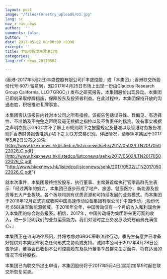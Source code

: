 ```yaml
---
layout: post
image: "/files/forestry_uploads/03.jpg"
lang: sc
nav_: nav_news
author: ''
comments: false
button: ''
date: 2017-05-02 00:00:00 +0800
excerpt: ''
title: 丰盛控股发布澄清公告
categories: ''
lang-ref: news_20170502

---
```

(香港-2017年5月2日)丰盛控股有限公司(「丰盛控股」或「本集团」;香港联交所股份代号:607) 留意到，因2017年4月25日市场上出现一份由Glaucus Research Group California, LLC(「GRGC」) 发布之研究报告，本集团股价出现异动。本集团已即刻采取停牌措施，保障股东及投资者利益。在此过程中，本集团保持开放的沟通态度，积极推进复牌事宜。

本集团否认该报告内针对本公司之所有指控。该报告包括误导性、具偏见、有选择性、不准确及不完整之声明及毫无根据之指控以及不负责任的揣测。没有事实根据之声明亦显示GRGC并不了解上市规则项下之披露规定及基准以及香港财务报告准则(「香港财务报告准则」)项下之关联方交易识别。详细情况，请参照本集团于2017年5月2日公布之公告: [http://www.hkexnews.hk/listedco/listconews/sehk/2017/0502/LTN201705022026_C.pdf](http://www.hkexnews.hk/listedco/listconews/sehk/2017/0502/LTN201705022026_C.pdf "http://www.hkexnews.hk/listedco/listconews/sehk/2017/0502/LTN201705022026_C.pdf")

就本次事件，本集团最终控股股东、执行董事、主席兼首席执行官季昌群先生表示:「经过两年的努力，本集团已逐步形成了地产、旅游、健康医疗、新能源及投资等五大产业板块。各个板块均拥有优质资源和可持续发展的业务模式。而本集团于2016年12月正式完成收购中国高速传动设备集团有限公司(「中国传动」;股份代号:658)进军新能源领域。于2016年全年，中国传动仅有一个月的收入和利润合倂入本集团的综合财务报表。相信，2017年，中国传动将为集团带来更可观的收入，进一步证明我们的业务运营能力。我们对现时之业务发展及规划前景充满信心。」

本集团正在谘询法律顾问，并将考虑对GRGC采取法律行动。季先生有意并已准备好提供对本集团有利之任何形式之协助或支持。诚如本公司于2017年4月28日公告所述，董事会已收到本公司控股股东及执行董事季昌群先生之函件，将在适当的情况下增持股权。

本集团已向联交所提出申请，本集团股份将于2017年5月4日(星期四)早9时起在联交所恢复买卖。
